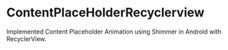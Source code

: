 # ContentPlaceHolderRecyclerview


Implemented Content Placeholder Animation using Shimmer in Android with RecyclerView. 
